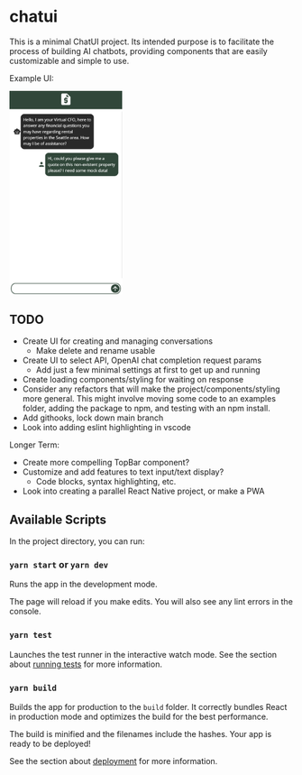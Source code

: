 # chatui

This is a minimal ChatUI project. Its intended purpose is to facilitate the process of building AI chatbots, providing components that are easily customizable and simple to use.

Example UI:

<img src="/public/chatui-example.png" alt="drawing" width="200"/>

## TODO

- Create UI for creating and managing conversations
  - Make delete and rename usable
- Create UI to select API, OpenAI chat completion request params
  - Add just a few minimal settings at first to get up and running
- Create loading components/styling for waiting on response
- Consider any refactors that will make the project/components/styling more general. This might involve moving some code to an examples folder, adding the package to npm, and testing with an npm install.
- Add githooks, lock down main branch
- Look into adding eslint highlighting in vscode

Longer Term:

- Create more compelling TopBar component?
- Customize and add features to text input/text display?
  - Code blocks, syntax highlighting, etc.
- Look into creating a parallel React Native project, or make a PWA

## Available Scripts

In the project directory, you can run:

### `yarn start` or `yarn dev`

Runs the app in the development mode.

The page will reload if you make edits.
You will also see any lint errors in the console.

### `yarn test`

Launches the test runner in the interactive watch mode.
See the section about [running tests](https://facebook.github.io/create-react-app/docs/running-tests) for more information.

### `yarn build`

Builds the app for production to the `build` folder.
It correctly bundles React in production mode and optimizes the build for the best performance.

The build is minified and the filenames include the hashes.
Your app is ready to be deployed!

See the section about [deployment](https://facebook.github.io/create-react-app/docs/deployment) for more information.
